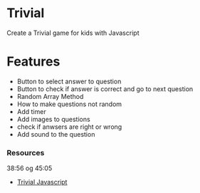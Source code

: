# Trivial
Create a Trivial game for kids with Javascript

# Features
- Button to select answer to question
- Button to check if answer is correct and go to next question
- Random Array Method
- How to make questions not random
- Add timer
- Add images to questions
- check if anwsers are right or wrong
- Add sound to the question

### Resources
38:56 og 45:05
- [Trivial Javascript](https://www.youtube.com/watch?v=anRB8u_D_YA&feature=emb_logo)
